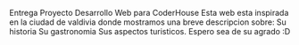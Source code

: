 Entrega Proyecto Desarrollo Web para CoderHouse
Esta web esta inspirada en la ciudad de valdivia donde mostramos una breve descripcion sobre:
Su historia
Su gastronomia
Sus aspectos turisticos.
Espero sea de su agrado :D
